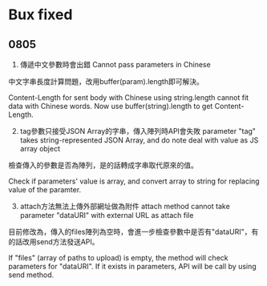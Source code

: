 Bux fixed
=========
0805
----
1. 傳遞中文參數時會出錯
   Cannot pass parameters in Chinese

中文字串長度計算問題，改用buffer(param).length即可解決。

Content-Length for sent body with Chinese using string.length cannot fit data with Chinese words. Now use buffer(string).length to get Content-Length.

2. tag參數只接受JSON Array的字串，傳入陣列時API會失敗
   parameter "tag" takes string-represented JSON Array, and do note deal with value as JS array object

檢查傳入的參數是否為陣列，是的話轉成字串取代原來的值。 

Check if parameters' value is array, and convert array to string for replacing value of the paramter.

3. attach方法無法上傳外部網址做為附件
   attach method cannot take parameter "dataURI" with external URL as attach file

目前修改為，傳入的files陣列為空時，會進一步檢查參數中是否有"dataURI"，有的話改用send方法發送API。

If "files" (array of paths to upload) is empty, the method will check parameters for "dataURI". If it exists in parameters, API will be call by using send method.

